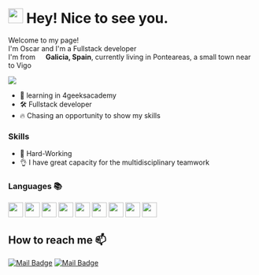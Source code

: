 <h1><img src="https://emojis.slackmojis.com/emojis/images/1531849430/4246/blob-sunglasses.gif?1531849430" width="30"/> Hey! Nice to see you.</h1>

<p>Welcome to my page! </br> I'm Oscar and I'm a Fullstack developer</br>I'm  from <img src="https://cdn-icons-png.flaticon.com/512/197/197593.png" width="13"/> <b>Galicia, Spain</b>, currently living in Ponteareas, 
a small town near to Vigo
</b> </p>
<p>


<code><img src="[https://img.icons8.com/color/344/javascript--v1.png](https://www.codewars.com/users/Wolfdog940/badges/large)"></code>

- 🌱 learning in 4geeksacademy
- 🛠️ Fullstack developer
- 🔥 Chasing an opportunity to show my skills


### Skills
- 🎯 Hard-Working
- 👌 I have great capacity for the multidisciplinary teamwork

### Languages 📚

<code><img height="30" src="https://img.icons8.com/color/344/javascript--v1.png"></code>
<code><img height="30" src="https://img.icons8.com/officel/344/php-logo.png"></code>
<code><img height="30" src="https://img.icons8.com/color/344/html-5--v1.png"></code>
<code><img height="30" src="https://img.icons8.com/color/344/bootstrap.png"></code>
<code><img height="30" src="https://img.icons8.com/color/344/css3.png"></code>
<code><img height="30" src="https://img.icons8.com/office/344/react.png"></code>
<code><img height="30" src="https://img.icons8.com/stickers/2x/python.png"></code>
<code><img height="30" src="https://img.icons8.com/nolan/344/flask.png"></code>
<code><img height="30" src="https://img.icons8.com/dusk/344/sql.png"></code>
  




## How to reach me 📫 
[![Mail Badge](https://img.shields.io/badge/LinkedIn-0077B5?style=flat-square&logologo=linkedin&logoColor=white)](https://www.linkedin.com/in/oscar-urrutia-2b72911a0/)
[![Mail Badge](https://img.shields.io/badge/Gmail-D14836?style=flat-square&logo=Gmail&logoColor=white&link=mailto:oscarurrutia940@gmail.com)](mailto:oscarurrutia940@gmail.com)


